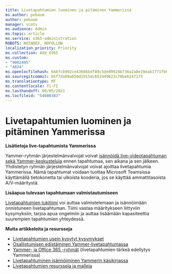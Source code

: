 ```yaml
---
title: Livetapahtumien luominen ja pitäminen Yammerissa
ms.author: pebaum
author: pebaum
manager: scotv
ms.audience: Admin
ms.topic: article
ms.service: o365-administration
ROBOTS: NOINDEX, NOFOLLOW
localization_priority: Priority
ms.collection: Adm_O365
ms.custom:
- "9002495"
- "4834"
ms.openlocfilehash: 646fcb992ce43666bdf89c5de09924b736a2a8e19eab1771fb6b320b22310eb6
ms.sourcegitcommit: b5f7da89a650d2915dc652449623c78be6247175
ms.translationtype: MT
ms.contentlocale: fi-FI
ms.lasthandoff: 08/05/2021
ms.locfileid: "54080383"
---
```

# <a name="create-and-run-live-events-in-yammer"></a>Livetapahtumien luominen ja pitäminen Yammerissa

**Lisätietoja live-tapahtumista Yammerissa**

Yammer-ryhmän järjestelmänvalvojat voivat [isännöidä live-videotapahtuman sekä Yammer-keskusteluja](https://docs.microsoft.com/yammer/manage-yammer-groups/yammer-live-events) ennen tapahtumaa, sen aikana ja sen jälkeen. Yhdistetyn ryhmän järjestelmänvalvojat voivat ajoittaa livetapahtumia Yammerissa. Nämä tapahtumat voidaan tuottaa Microsoft Teamsissa käyttämällä tietokonetta tai ulkoista kooderia, jos se käyttää ammattitasoista A/V-määritystä.

**Lisäapua tulevaan tapahtumaan valmistautumiseen**

[Livetapahtumien tukitiimi](https://aka.ms/AA87gbh) voi auttaa valmistelemaan ja isännöimään onnistuneen livetapahtuman. Tiimi vastaa määritykseen liittyviin kysymyksiin, tarjoa apua ongelmiin ja auttaa lisäämään kapasiteettia suurempien tapahtumien yhteydessä.

**Muita artikkeleita ja resursseja**

- [Livetapahtumien usein kysytyt kysymykset](https://support.office.com/article/43bbd59d-a734-4c8f-923d-6a239d137d34)
- [Osallistumisen edistäminen Yammer-livetapahtumassa](https://support.office.com/article/drive-engagement-in-a-yammer-live-event-c0244ad8-6dcb-419c-add9-2e4a00543412?ui=en-US&rs=en-US&ad=US)
- [Yammer- ja Office 365 -ryhmät](https://docs.microsoft.com/yammer/manage-yammer-groups/yammer-and-office-365-groups) (livetapahtumien tärkeä edellytys Yammerissa)
- [Livetapahtuminen isännöiminen Yammerin käsikirjassa](https://aka.ms/LiveEventsinYammerplaybook)
- [Livetapahtumien resursseja ja malleja](https://aka.ms/LiveEventYammerTemplates)
